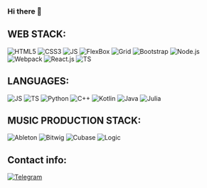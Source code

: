 ### Hi there 👋

## WEB STACK:
![HTML5](https://img.shields.io/badge/-HTML5-090909?style=for-the-badge&logo=html5)
![CSS3](https://img.shields.io/badge/-CSS3-090909?style=for-the-badge&logo=css3)
![JS](https://img.shields.io/badge/-JavaScript-090909?style=for-the-badge&logo=javascript)
![FlexBox](https://img.shields.io/badge/-FlexBox-090909?style=for-the-badge&logo=css3)
![Grid](https://img.shields.io/badge/-Grid-090909?style=for-the-badge&logo=css3)
![Bootstrap](https://img.shields.io/badge/-Bootstrap-090909?style=for-the-badge&logo=bootstrap)
![Node.js](https://img.shields.io/badge/-Node.js-090909?style=for-the-badge&logo=Node.js)
![Webpack](https://img.shields.io/badge/-Webpack-090909?style=for-the-badge&logo=webpack)
![React.js](https://img.shields.io/badge/-React.js-090909?style=for-the-badge&logo=react)
![TS](https://img.shields.io/badge/-TypeScript-090909?style=for-the-badge&logo=typescript)

## LANGUAGES:
![JS](https://img.shields.io/badge/-JavaScript-090909?style=for-the-badge&logo=javascript)
![TS](https://img.shields.io/badge/-TypeScript-090909?style=for-the-badge&logo=typescript)
![Python](https://img.shields.io/badge/-Python-090909?style=for-the-badge&logo=Python)
![C++](https://img.shields.io/badge/-C++-090909?style=for-the-badge&logo=C%2b%2b&logoColor=6296CC)
![Kotlin](https://img.shields.io/badge/-Kotlin-090909?style=for-the-badge&logo=Kotlin)
![Java](https://img.shields.io/badge/-Java-090909?style=for-the-badge&logo=oracle)
![Julia](https://img.shields.io/badge/-Julia-090909?style=for-the-badge&logo=julia)

## MUSIC PRODUCTION STACK:
<img alt="Ableton" src="https://img.shields.io/badge/Ableton live-grey?style=for-the-badge&logo=abletonlive&logoColor=white"/>
<img alt="Bitwig" src="https://img.shields.io/badge/Bitwig studio-orange?style=for-the-badge&logo=bitwig&logoColor=white"/>
<img alt="Cubase" src="https://img.shields.io/badge/Cubase-red?style=for-the-badge&logo=steinberg&logoColor=white"/>
<img alt="Logic" src="https://img.shields.io/badge/logic pro-white?style=for-the-badge&logo=apple&logoColor=black"/>

## Contact info:
[![Telegram](https://img.shields.io/badge/-Telegram-090909?style=for-the-badge&logo=Telegram)](https://t.me/uvkuznetsov)
